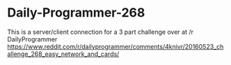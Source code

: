 # Daily-Programmer-268
This is a server/client connection for a 3 part challenge over at /r DailyProgrammer https://www.reddit.com/r/dailyprogrammer/comments/4knivr/20160523_challenge_268_easy_network_and_cards/
